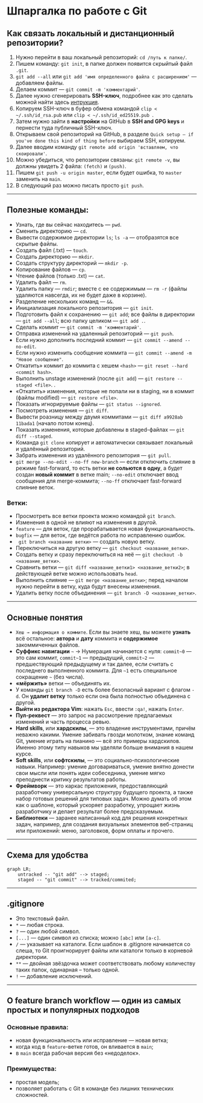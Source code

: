 # Шпаргалка по работе с Git

## Как связать локальный и дистанционный репозитории?  
1. Нужно перейти в ваш локальный репозиторий: `cd /путь к папке/`.  
2. Пишем команду: `git init`, в папке должен появится скрыйтый файл `.git`.  
3. `git add --all` или `git add 'имя определенного файла с расширением'` — добавляем файлы.  
4. Делаем коммит — `git commit -m 'комментарий'`.  
5. Далее нужно сгенерировать __SSH-ключ__, подробнее как это сделать можной найти здесь [интрукция](https://practicum.yandex.ru/trainer/git-basics/lesson/42435683-0922-4231-bfb4-d7d32d61f50a/ "Яндекс Практикум").  
6. Копируем SSH-ключ в буфер обмена командой `clip < ~/.ssh/id_rsa.pub` или `clip < ~/.ssh/id_ed25519.pub `.  
7. Затем нужно зайти в __настройки__ на GitHub в __SSH and GPG keys__ и пернести туда публичный SSH-ключ.  
8. Открываем свой репозиторий на GitHub, в разделе `Quick setup — if you've done this kind of thing before` выбираем SSH, копируем.
9. Далее вводим команду `git remote add origin 'вставляем, что скоировали'`.  
10. Можно убедиться, что репозитории связаны: `git remote -v`, вы должны увидеть 2 файла: `(fetch)` и `(push)`.  
11. Пишем `git push -u origin master`, если будет ошибка, то `master` заменить на `main`.  
12. В следующий раз можно писать просто `git push`.

---

## Полезные команды:  
* Узнать, где вы сейчас находитесь — `pwd`.  
* Сменить директорию — `cd`.  
* Вывести содержимое директории `ls`; `ls -a` — отобразятся все скрытые файлы.  
* Создать файл (.txt) — `touch`.  
* Создать директорию — `mkdir`.  
* Создать структуру директорий — `mkdir -p`.  
* Копирование файлов — `cp`.  
* Чтение файлов (только .txt) — `cat`.  
* Удалить файл — `rm`.  
* Удалить папку — `rmdir`; вместе с ее содержимым — `rm -r` (файлы удаляются навсегда, их не будет даже в корзине).  
* Разделение нескольких команд — `&&`.  
* Инициализация локального репозитория — `git init`.  
* Подготовить файл к сохранению — `git add`; все файлы в директории — `git add --all`; всю папку целиком — `git add .`.  
* Сделать коммит — `git commit -m 'комментарий'`.  
* Отправка изменений на удаленный репозиторий — `git push`.  
* Если нужно дополнить последний коммит — `git commit --amend --no-edit`.  
* Если нужно изменить сообщение коммита — `git commit --amend -m "Новое сообщение"`.  
* Откатить» коммит до коммита с хешем `<hash>` — `git reset --hard <commit hash>`.  
* Выполнить unstage изменений (после `git add`) — `git restore --staged <file>`.  .  
* «Откатить» изменения, которые не попали ни в staging, ни в коммит (файлы modified) — `git restore <file>`.  
* Показать игнорируемые файлы — `git status --ignored`.  
* Посмотреть изменения — `git diff`.  
* Вывести роазницу между двумя коммитами — `git diff a9928ab 11bada1` (начало потом конец).  
* Показать изменения, которые добавлены в staged-файлах — `git diff --staged`.  
* Команда `git clone` копирует и автоматически связывает локальный и удалённый репозиторий.  
* Забрать изменения из удалённого репозитория — `git pull`.  
* `git merge --no-edit --no-ff new-branch` — если отключить слияние в режиме fast-forward, то есть ветки __не сольются в одну__, а будет создан __новый коммит__ в ветке main; `--no-edit` отключает ввод сообщения для merge-коммита; `--no-ff` отключает fast-forward слияние веток.  

### Ветки:  
* Просмотреть все ветки проекта можно командой `git branch`.  
* Изменения в одной не влияют на изменения в другой.  
* `feature` — для веток, где прорабатывается новая функциональность.  
* `bugfix` — для веток, где ведётся работа по исправлению ошибок.  
* ` git branch <название ветки>` — создать новую ветку.  
* Переключиться на другую ветку — `git checkout <название_ветки>`.  
* Создать ветку и сразу переключиться на неё — `git checkout -b <название_ветки>`.  
* Сравнить ветки — `git diff <название_ветки1> <название_ветки2>`; в действующей ветке можно использовать `head`.  
* Выполнить слияние — `git merge <название_ветки>`; перед началом нужно перейти в ветку, куда будут внесены изменения.  
* Удалить ветку после объединения — `git branch -D <название_ветки>`.  

---

## Основные понятия  
* `Хеш → информация о коммите`. Если вы знаете хеш, вы можете __узнать__ всё остальное: __автора__ и __дату__ коммита и __содержимое__ закоммиченных файлов.  
* __Суффикс навигации__ `~` → Нумерация начинается с нуля: `commit~0` — это сам коммит, `commit~1` — предыдущий, `commit~2` — предшествующий предыдущему и так далее, если считать с последнего выполненного коммита. Для `~1` есть специальное сокращение `~` (без числа).  
* __«мёржить»__ ветки — объединять их.  
* У команды `git branch -D` есть более безопасный вариант с флагом `-d`. Он __удалит ветку__ только если она была полностью объединена с другой.  
* __Выйти из редактора Vim__: нажать `Esc`, ввести `:qa!`, нажать `Enter`.  
* __Пул-реквест__ — это запрос на рассмотрение предлагаемых изменений и часть процесса ревью.  
* __Hard skills__, или __хардскилы__, — это владение инструментами, причём неважно какими. Умение забивать гвозди молотком, знание команд Git, умение играть на пианино — всё это примеры хардскилов. Именно этому типу навыков мы уделяли больше внимания в нашем курсе.  
* __Soft skills__, или __софтскилы__, — это социально-психологические навыки. Например: умение договариваться, умение внятно донести свои мысли или понять идеи собеседника, умение мягко преподнести критику результатов работы.  
* __Фреймворк__ — это каркас приложения, предоставляющий разработчику универсальную структуру будущего проекта, а также набор готовых решений для типовых задач. Можно думать об этом как о шаблоне, который ускоряет разработку, упрощает жизнь разработчику и делает результат более предсказуемым.  
* __Библиотеки__ — заранее написанный код для решения конкретных задач, например, для создания визуальных элементов веб-страниц или приложений: меню, заголовков, форм оплаты и прочего.

---

## Схема для удобства

```mermaid
graph LR;
	untracked -- "git add" --> staged;
	staged -- "git commit" --> tracked/commited;
```

---

## .gitignore  
* Это текстовый файл.  
* `*` — любая строка.  
* `?` — один любой символ.  
* `[...]` — один символ из списка; можно `[abc]` или `[a-c]`.  
* `/` — указывает на каталоги. Если шаблон в .gitignore начинается со слеша, то Git проигнорирует файлы или каталоги только в корневой директории.  
* `**` — двойная звёздочка может соответствовать любому количеству таких папок, одинарная – только одной.  
* `!` — добавление исключений.  

---

## О feature branch workflow — один из самых простых и популярных подходов  

### Основные правила:  
* новая функциональность или исправление — новая ветка;  
* когда код в `feature`-ветке готов, он вливается в `main`;  
* в `main` всегда рабочая версия без «недоделок».  
### Преимущества:  
* простая модель;  
* позволяет работать с Git в команде без лишних технических сложностей.  

